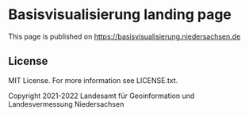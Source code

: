 # Basisvisualisierung landing page

This page is published on https://basisvisualisierung.niedersachsen.de

## License

MIT License. For more information see LICENSE.txt.

Copyright 2021-2022 Landesamt für Geoinformation und Landesvermessung Niedersachsen
